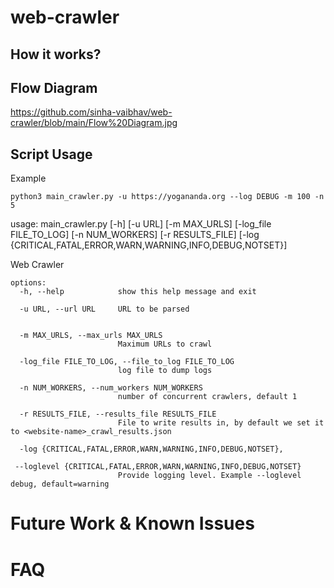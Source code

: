 # web-crawler


## How it works?




## Flow Diagram

https://github.com/sinha-vaibhav/web-crawler/blob/main/Flow%20Diagram.jpg


## Script Usage

Example

```
python3 main_crawler.py -u https://yogananda.org --log DEBUG -m 100 -n 5 
```


usage: main_crawler.py [-h] [-u URL] [-m MAX_URLS] [-log_file FILE_TO_LOG] [-n NUM_WORKERS] [-r RESULTS_FILE]
                       [-log {CRITICAL,FATAL,ERROR,WARN,WARNING,INFO,DEBUG,NOTSET}]

Web Crawler
```
options:
  -h, --help            show this help message and exit
	
  -u URL, --url URL     URL to be parsed
	

  -m MAX_URLS, --max_urls MAX_URLS
                        Maximum URLs to crawl
												
  -log_file FILE_TO_LOG, --file_to_log FILE_TO_LOG
                        log file to dump logs
												
  -n NUM_WORKERS, --num_workers NUM_WORKERS
                        number of concurrent crawlers, default 1
												
  -r RESULTS_FILE, --results_file RESULTS_FILE
                        File to write results in, by default we set it to <website-name>_crawl_results.json
												
  -log {CRITICAL,FATAL,ERROR,WARN,WARNING,INFO,DEBUG,NOTSET}, 
	
 --loglevel {CRITICAL,FATAL,ERROR,WARN,WARNING,INFO,DEBUG,NOTSET}
                        Provide logging level. Example --loglevel debug, default=warning

```

# Future Work & Known Issues


# FAQ


